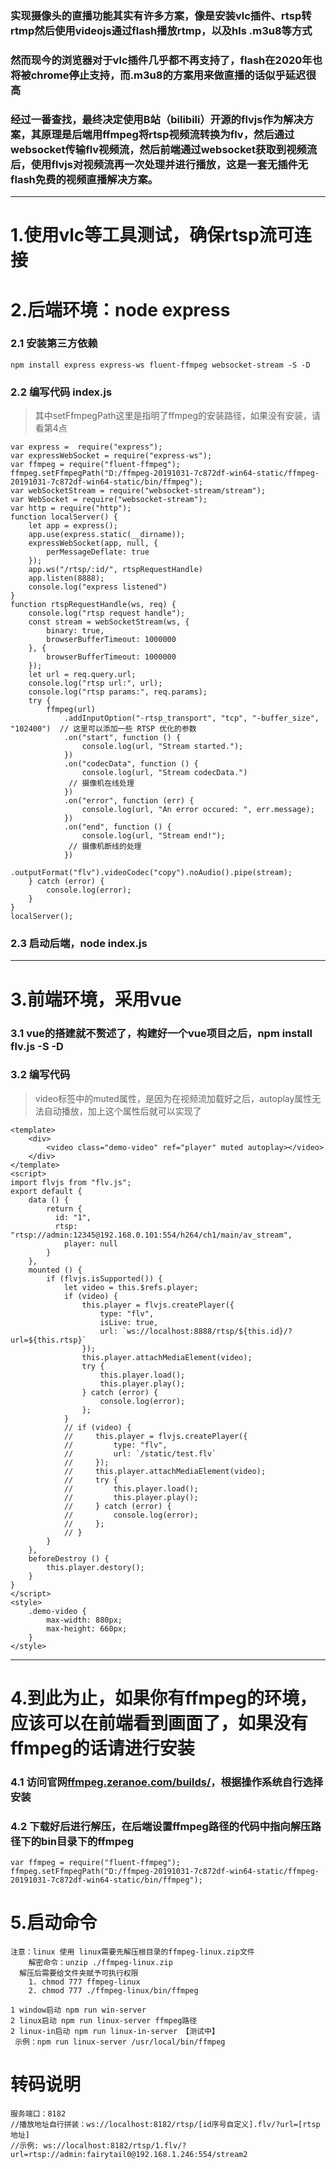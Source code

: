 ### 实现摄像头的直播功能其实有许多方案，像是安装vlc插件、rtsp转rtmp然后使用videojs通过flash播放rtmp，以及hls .m3u8等方式
### 然而现今的浏览器对于vlc插件几乎都不再支持了，flash在2020年也将被chrome停止支持，而.m3u8的方案用来做直播的话似乎延迟很高
### 经过一番查找，最终决定使用B站（bilibili）开源的flvjs作为解决方案，其原理是后端用ffmpeg将rtsp视频流转换为flv，然后通过websocket传输flv视频流，然后前端通过websocket获取到视频流后，使用flvjs对视频流再一次处理并进行播放，这是一套无插件无flash免费的视频直播解决方案。
---
# 1.使用vlc等工具测试，确保rtsp流可连接
# 2.后端环境：node express
### 2.1 安装第三方依赖
`npm install express express-ws fluent-ffmpeg websocket-stream -S -D`
### 2.2 编写代码 index.js
> 其中setFfmpegPath这里是指明了ffmpeg的安装路径，如果没有安装，请看第4点

```
var express =  require("express");
var expressWebSocket = require("express-ws");
var ffmpeg = require("fluent-ffmpeg");
ffmpeg.setFfmpegPath("D:/ffmpeg-20191031-7c872df-win64-static/ffmpeg-20191031-7c872df-win64-static/bin/ffmpeg");
var webSocketStream = require("websocket-stream/stream");
var WebSocket = require("websocket-stream");
var http = require("http");
function localServer() {
    let app = express();
    app.use(express.static(__dirname));
    expressWebSocket(app, null, {
        perMessageDeflate: true
    });
    app.ws("/rtsp/:id/", rtspRequestHandle)
    app.listen(8888);
    console.log("express listened")
}
function rtspRequestHandle(ws, req) {
    console.log("rtsp request handle");
    const stream = webSocketStream(ws, {
        binary: true,
        browserBufferTimeout: 1000000
    }, {
        browserBufferTimeout: 1000000
    });
    let url = req.query.url;
    console.log("rtsp url:", url);
    console.log("rtsp params:", req.params);
    try {
        ffmpeg(url)
            .addInputOption("-rtsp_transport", "tcp", "-buffer_size", "102400")  // 这里可以添加一些 RTSP 优化的参数
            .on("start", function () {
                console.log(url, "Stream started.");
            })
            .on("codecData", function () {
                console.log(url, "Stream codecData.")
             // 摄像机在线处理
            })
            .on("error", function (err) {
                console.log(url, "An error occured: ", err.message);
            })
            .on("end", function () {
                console.log(url, "Stream end!");
             // 摄像机断线的处理
            })
            .outputFormat("flv").videoCodec("copy").noAudio().pipe(stream);
    } catch (error) {
        console.log(error);
    }
}
localServer();
```
### 2.3 启动后端，node index.js
---
# 3.前端环境，采用vue
### 3.1 vue的搭建就不赘述了，构建好一个vue项目之后，npm install flv.js -S -D
### 3.2 编写代码
> video标签中的muted属性，是因为在视频流加载好之后，autoplay属性无法自动播放，加上这个属性后就可以实现了

```
<template>
    <div>
        <video class="demo-video" ref="player" muted autoplay></video>
    </div>
</template>
<script>
import flvjs from "flv.js";
export default {
    data () {
        return {
          id: "1",
          rtsp: "rtsp://admin:12345@192.168.0.101:554/h264/ch1/main/av_stream",
            player: null
        }
    },
    mounted () {
        if (flvjs.isSupported()) {
            let video = this.$refs.player;
            if (video) {
                this.player = flvjs.createPlayer({
                    type: "flv",
                    isLive: true,
                    url: `ws://localhost:8888/rtsp/${this.id}/?url=${this.rtsp}`
                });
                this.player.attachMediaElement(video);
                try {
                    this.player.load();
                    this.player.play();
                } catch (error) {
                    console.log(error);
                };
            }
            // if (video) {
            //     this.player = flvjs.createPlayer({
            //         type: "flv",
            //         url: `/static/test.flv`
            //     });
            //     this.player.attachMediaElement(video);
            //     try {
            //         this.player.load();
            //         this.player.play();
            //     } catch (error) {
            //         console.log(error);
            //     };
            // }
        }
    },
    beforeDestroy () {
        this.player.destory();
    }
}
</script>
<style>
    .demo-video {
        max-width: 880px; 
        max-height: 660px;
    }
</style>
```
---
# 4.到此为止，如果你有ffmpeg的环境，应该可以在前端看到画面了，如果没有ffmpeg的话请进行安装
### 4.1 访问官网[ffmpeg.zeranoe.com/builds/](https://ffmpeg.zeranoe.com/builds/)，根据操作系统自行选择安装
### 4.2 下载好后进行解压，在后端设置ffmpeg路径的代码中指向解压路径下的bin目录下的ffmpeg
```
var ffmpeg = require("fluent-ffmpeg");
ffmpeg.setFfmpegPath("D:/ffmpeg-20191031-7c872df-win64-static/ffmpeg-20191031-7c872df-win64-static/bin/ffmpeg");
```

# 5.启动命令
```
注意：linux 使用 linux需要先解压根目录的ffmpeg-linux.zip文件
    解密命令：unzip ./ffmpeg-linux.zip
  解压后需要给文件夹赋予可执行权限
    1. chmod 777 ffmpeg-linux
    2. chmod 777 ./ffmpeg-linux/bin/ffmpeg

1 window启动 npm run win-server
2 linux启动 npm run linux-server ffmpeg路径
2 linux-in启动 npm run linux-in-server 【测试中】
 示例：npm run linux-server /usr/local/bin/ffmpeg
```

# 转码说明
```
服务端口：8182
//播放地址自行拼装：ws://localhost:8182/rtsp/[id序号自定义].flv/?url=[rtsp地址]
//示例: ws://localhost:8182/rtsp/1.flv/?url=rtsp://admin:fairytail0@192.168.1.246:554/stream2
```


